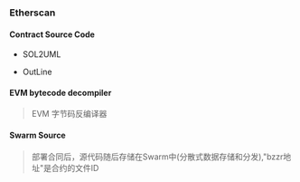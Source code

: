 ### Etherscan

#### Contract Source Code

* SOL2UML

* OutLine

#### EVM bytecode decompiler
> EVM 字节码反编译器

#### Swarm Source
> 部署合同后，源代码随后存储在Swarm中(分散式数据存储和分发),"bzzr地址"是合约的文件ID

